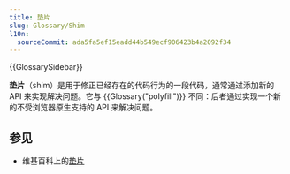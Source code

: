```yaml
---
title: 垫片
slug: Glossary/Shim
l10n:
  sourceCommit: ada5fa5ef15eadd44b549ecf906423b4a2092f34
---
```


{{GlossarySidebar}}

**垫片**（shim）是用于修正已经存在的代码行为的一段代码，通常通过添加新的 API 来实现解决问题。它与 {{Glossary("polyfill")}} 不同：后者通过实现一个新的不受浏览器原生支持的 API 来解决问题。

## 参见

- 维基百科上的[垫片](<https://zh.wikipedia.org/wiki/垫片_(程序设计))>)
